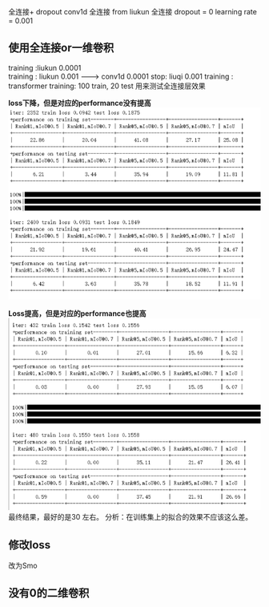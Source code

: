 全连接+ dropout
conv1d
全连接 from liukun
全连接 dropout = 0
learning rate = 0.001

## 使用全连接or一维卷积
training :liukun 0.0001    
training : liukun  0.001  ---> conv1d 0.0001
stop: liuqi 0.001
training : transformer
training: 100 train, 20 test  用来测试全连接层效果


**loss下降，但是对应的performance没有提高**
![mlp](https://raw.githubusercontent.com/LIUQI-creat/pic/main/20221028154001.png)

**Loss提高，但是对应的performance也提高**
![](https://raw.githubusercontent.com/LIUQI-creat/pic/main/20221028155221.png)
最终结果，最好的是30 左右。
分析：在训练集上的拟合的效果不应该这么差。

## 修改loss
改为Smo

##  没有0的二维卷积


<!--stackedit_data:
eyJoaXN0b3J5IjpbMTcyODcxODU2MSwtMTg5NTM4NzQ5OCwzMD
k0OTM0MSwtMTkwOTYzNjAyOCwtMTUwOTYxNTg5NSw4OTg2OTM0
NTEsLTg0MDQ5MzczNl19
-->